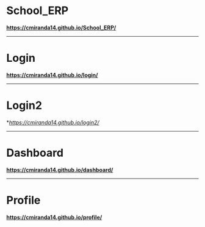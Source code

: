 # School_ERP

**https://cmiranda14.github.io/School_ERP/**

----------------------------------------------------------------

# Login

**https://cmiranda14.github.io/login/**

----------------------------------------------------------------

# Login2

**https://cmiranda14.github.io/login2/*

----------------------------------------------------------------

# Dashboard

**https://cmiranda14.github.io/dashboard/**

----------------------------------------------------------------

# Profile

**https://cmiranda14.github.io/profile/**


